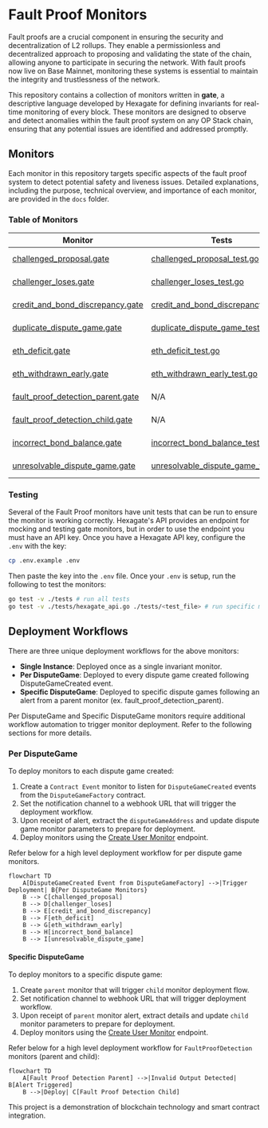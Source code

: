# Fault Proof Monitors

Fault proofs are a crucial component in ensuring the security and decentralization of L2 rollups. They enable a permissionless and decentralized approach to proposing and validating the state of the chain, allowing anyone to participate in securing the network. With fault proofs now live on Base Mainnet, monitoring these systems is essential to maintain the integrity and trustlessness of the network.

This repository contains a collection of monitors written in **gate**, a descriptive language developed by Hexagate for defining invariants for real-time monitoring of every block. These monitors are designed to observe and detect anomalies within the fault proof system on any OP Stack chain, ensuring that any potential issues are identified and addressed promptly.

## Monitors

Each monitor in this repository targets specific aspects of the fault proof system to detect potential safety and liveness issues. Detailed explanations, including the purpose, technical overview, and importance of each monitor, are provided in the `docs` folder.

### Table of Monitors

| Monitor | Tests | Docs | Deployment |
| ------- | ----- | ---- | ---- |
| [challenged_proposal.gate](./monitors/challenged_proposal.gate) | [challenged_proposal_test.go](./tests/challenged_proposal_test.go) | [challenged_proposal.md](./docs/challenged_proposal.md) | Per DisputeGame |
| [challenger_loses.gate](./monitors/challenger_loses.gate) | [challenger_loses_test.go](./tests/challenger_loses_test.go) | [challenger_loses.md](./docs/challenger_loses.md) | Per DisputeGame |
| [credit_and_bond_discrepancy.gate](./monitors/credit_and_bond_discrepancy.gate) | [credit_and_bond_discrepancy_test.go](./tests/credit_and_bond_discrepancy_test.go) | [credit_and_bond_discrepancy.md](./docs/credit_and_bond_discrepancy.md) | Per DisputeGame |
| [duplicate_dispute_game.gate](./monitors/duplicate_dispute_game.gate) | [duplicate_dispute_game_test.go](./tests/duplicate_dispute_game_test.go) | [duplicate_dispute_game.md](./docs/duplicate_dispute_game.md) | Single Instance |
| [eth_deficit.gate](./monitors/eth_deficit.gate) | [eth_deficit_test.go](./tests/eth_deficit_test.go) | [eth_deficit.md](./docs/eth_deficit.md) | Per DisputeGame |
| [eth_withdrawn_early.gate](./monitors/eth_withdrawn_early.gate) | [eth_withdrawn_early_test.go](./tests/eth_withdrawn_early_test.go) | [eth_withdrawn_early.md](./docs/eth_withdrawn_early.md) | Per DisputeGame |
| [fault_proof_detection_parent.gate](./monitors/fault_proof_detection_parent.gate) | N/A | [fault_proof_detection_parent_and_child.md](./docs/fault_proof_detection_parent_and_child.md#fault-proof-detection-parent) | Single Instance |
| [fault_proof_detection_child.gate](./monitors/fault_proof_detection_child.gate) | N/A | [fault_proof_detection_parent_and_child.md](./docs/fault_proof_detection_parent_and_child.md#fault-proof-detection-child) | Specific DisputeGame |
| [incorrect_bond_balance.gate](./monitors/incorrect_bond_balance.gate) | [incorrect_bond_balance_test.go](./tests/incorrect_bond_balance_test.go) | [incorrect_bond_balance.md](./docs/incorrect_bond_balance.md) | Per DisputeGame |
| [unresolvable_dispute_game.gate](./monitors/unresolvable_dispute_game.gate) | [unresolvable_dispute_game_test.go](./tests/unresolvable_dispute_game_test.go) | [unresolvable_dispute_game.md](./docs/unresolvable_dispute_game.md) | Per DisputeGame |

### Testing

Several of the Fault Proof monitors have unit tests that can be run to ensure the monitor is working correctly. Hexagate's API provides an endpoint for mocking and testing gate monitors, but in order to use the endpoint you must have an API key. Once you have a Hexagate API key, configure the `.env` with the key:

```sh
cp .env.example .env
```

Then paste the key into the `.env` file. Once your `.env` is setup, run the following to test the monitors:

```sh
go test -v ./tests # run all tests
go test -v ./tests/hexagate_api.go ./tests/<test_file> # run specific monitor test suite
```

## Deployment Workflows

There are three unique deployment workflows for the above monitors:
- **Single Instance**: Deployed once as a single invariant monitor.
- **Per DisputeGame**: Deployed to every dispute game created following DisputeGameCreated event.
- **Specific DisputeGame**: Deployed to specific dispute games following an alert from a parent monitor (ex. fault_proof_detection_parent).

Per DisputeGame and Specific DisputeGame monitors require additional workflow automation to trigger monitor deployment. Refer to the following sections for more details.

### Per DisputeGame 

To deploy monitors to each dispute game created:

1. Create a `Contract Event` monitor to listen for `DisputeGameCreated` events from the `DisputeGameFactory` contract.
2. Set the notification channel to a webhook URL that will trigger the deployment workflow.
3. Upon receipt of alert, extract the `disputeGameAddress` and update dispute game monitor parameters to prepare for deployment.
4. Deploy monitors using the [Create User Monitor](https://hexagate.gitbook.io/api-documentation/reference/api-reference/monitoring-management/v1-monitor-with-a-single-condition#creating-a-new-monitor) endpoint. 

Refer below for a high level deployment workflow for per dispute game monitors.

```mermaid
flowchart TD
    A[DisputeGameCreated Event from DisputeGameFactory] -->|Trigger Deployment| B{Per DisputeGame Monitors}
    B --> C[challenged_proposal]
    B --> D[challenger_loses]
    B --> E[credit_and_bond_discrepancy]
    B --> F[eth_deficit]
    B --> G[eth_withdrawn_early]
    B --> H[incorrect_bond_balance]
    B --> I[unresolvable_dispute_game]
```

#### Specific DisputeGame

To deploy monitors to a specific dispute game:

1. Create `parent` monitor that will trigger `child` monitor deployment flow.
2. Set notification channel to webhook URL that will trigger deployment workflow.
3. Upon receipt of `parent` monitor alert, extract details and update `child` monitor parameters to prepare for deployment.
4. Deploy monitors using the [Create User Monitor](https://hexagate.gitbook.io/api-documentation/reference/api-reference/monitoring-management/v1-monitor-with-a-single-condition#creating-a-new-monitor) endpoint. 

Refer below for a high level deployment workflow for `FaultProofDetection` monitors (parent and child):

```mermaid
flowchart TD
    A[Fault Proof Detection Parent] -->|Invalid Output Detected| B[Alert Triggered]
    B -->|Deploy| C[Fault Proof Detection Child]
```
This project is a demonstration of blockchain technology and smart contract integration.
